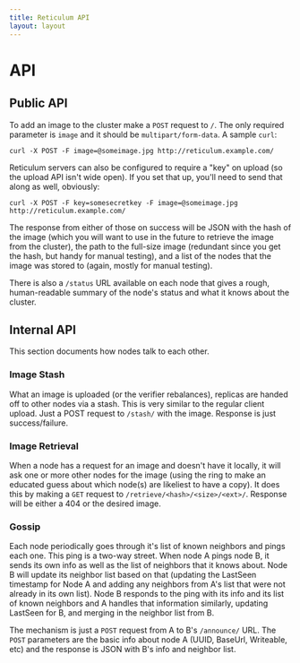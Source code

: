 ```yaml
---
title: Reticulum API
layout: layout
---
```


# API

## Public API

To add an image to the cluster make a `POST` request to `/`. The only
required parameter is `image` and it should be
`multipart/form-data`. A sample `curl`:

    curl -X POST -F image=@someimage.jpg http://reticulum.example.com/

Reticulum servers can also be configured to require a "key" on
upload (so the upload API isn't wide open). If you set that up, you'll
need to send that along as well, obviously:

    curl -X POST -F key=somesecretkey -F image=@someimage.jpg http://reticulum.example.com/

The response from either of those on success will be JSON with the
hash of the image (which you will want to use in the future to
retrieve the image from the cluster), the path to the full-size image
(redundant since you get the hash, but handy for manual testing), and
a list of the nodes that the image was stored to (again, mostly for
manual testing).

There is also a `/status` URL available on each node that gives a
rough, human-readable summary of the node's status and what it knows
about the cluster.

## Internal API

This section documents how nodes talk to each other. 

### Image Stash

What an image is uploaded (or the verifier rebalances), replicas are
handed off to other nodes via a stash. This is very similar to the
regular client upload. Just a POST request to `/stash/` with the
image. Response is just success/failure.

### Image Retrieval

When a node has a request for an image and doesn't have it locally, it
will ask one or more other nodes for the image (using the ring to make
an educated guess about which node(s) are likeliest to have a
copy). It does this by making a `GET` request to
`/retrieve/<hash>/<size>/<ext>/`. Response will be either a 404 or the
desired image. 

### Gossip

Each node periodically goes through it's list of known neighbors and
pings each one. This ping is a two-way street. When node A pings node
B, it sends its own info as well as the list of neighbors that it
knows about. Node B will update its neighbor list based on that
(updating the LastSeen timestamp for Node A and adding any neighbors
from A's list that were not already in its own list). Node B responds
to the ping with its info and its list of known neighbors and A
handles that information similarly, updating LastSeen for B, and
merging in the neighbor list from B. 

The mechanism is just a `POST` request from A to B's `/announce/`
URL. The `POST` parameters are the basic info about node A (UUID,
BaseUrl, Writeable, etc) and the response is JSON with B's info and
neighbor list. 
